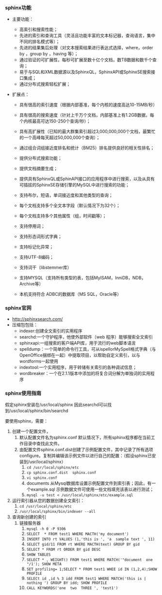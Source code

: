 ### sphinx功能

* 主要功能：

  * 高索引和搜索性能；
  * 先进的索引和查询工具（灵活且功能丰富的文本标记器，查询语言，集中不同的排名模式等）；
  * 先进的结果集后处理（对文本搜索结果进行表达式选择，where，order by ，group by ，having 等）；
  * 通过验证的可扩展性，每秒可扩展至数十亿个文档，数TB数据和数千个查询；
  * 易于与SQL和XML数据源以及SphinxQL，SphinxAPI或SphinxSE搜索接口集成；
  * 通过分布式搜索轻松扩展；

* 扩展点：

  * 具有很高的索引速度（根据内部基准，每个内核的速度高达10-15MB/秒）

  * 具有很高的搜索速度（针对上千万个文档，内部基准上有1.2GB数据，每个内核最高可达150-250个查询/秒）；

  * 具有高扩展性（已知的最大群集索引超过3,000,000,000个文档，最繁忙的一个高峰每天超过50,000,000个查询）；

  * 通过组合词组接近度排名和统计（BM25）排名提供良好的相关性排名；

  * 提供分布式搜索功能；

  * 提供文档摘要生成；

  * 提供具有SphinxQL或SphinAPI接口的应用程序中进行搜索，以及从具有可插拔的SphinxSE存储引擎的MySQL中进行搜索的功能；

  * 支持布尔，短语，单词接近度和其他类型的查询；

  * 每个文档支持多个全文本字段（默认情况下为32个）；

  * 每个文档支持多个其他属性（组，时间戳等）；

  * 支持停用词；

  * 支持形态词形式字典；

  * 支持标记化异常；

  * 支持UTF-8编码；

  * 支持词干（libstemmer库）

    [libstemmer库]: http://sphinxsearch.com/wiki/doku.php?id=charset_tables

  * 支持MYSQL（支持所有类型的表，包括MyISAM，InniDB，NDB，Archive等）

  * 本机支持符合 ADBC的数据库（MS  SQL，Oracle等）

### sphinx官网

* http://sphinxsearch.com/
* 压缩包包括：
  * indexer:创建全文索引的实用程序
  * searchd:一个守护程序，他使外部软件（web 程序）能够搜索全文索引
  * sphinxapi:一组搜索的客户端API库，用于流行的web脚本语言
  * spelldump：一个简单的命令行工具，可从ispellorMySpell格式字典（与OpenOffice捆绑在一起）中提取项目，以帮助自定义索引，以与wordforms一起使用
  * indextool:一个实用程序，用于转储有关索引的各种调试信息；
  * wordbreaker：一个在2.1.1版本中添加的将复合词分解为单独词的实用程序

### sphinx使用指南

假定sphinx安装在/usr/local/sphinx 因此searchd可以找到/usr/local/sphinx/bin/searchd

要使用sphinx，需要：

1. 创建一个配置文件，
   1. 默认配置文件名为sphinx.conf 默认情况下，所有sphinx程序都在当前工作目录中查找此文件。
   2. 由配置文件sphinx.conf.dist创建了示例配置文件，其中记录了所有选项configure。复制并编辑该示例文件以进行自己的配置：（假设sphinx已安装到/usr/local/sphinx）
      1. `cd /usr/local/sphinx/etc`
      2. `cp sphinx.conf.dist  sphinx.conf`
      3. `vi sphinx.conf`
      4. documents 从Mysql数据库设置示例配置文件到索引表；因此，有一个example.sql  示例数据文件可使用一些文档填充该表以进行测试；
      5. `mysql -u test < /usr/local/sphinx/etc/example.sql`
2. 运行索引器从您的数据创建全文索引：
   1. `cd /usr/local/sphinx/etc`
   2. `/usr/local/sphinx/bin/indexer --all`
3. 查询新创建的索引
   1. 链接服务器
      1. `mysql -h 0 -P 9306`
      2. `SELECT  * FROM test1 WHERE MACTH('my document')`
      3. `INSERT INTO rt VALUES (1,'this is ', 'a  sample text ', 11)`
      4. `SELECT gid/11 FROM rt WHERE MACTH(text) GROUP BY gid`
      5. `SELECT * FROM rt ORDER BY gid DESC`
      6. `SHOW TABLES`
      7. `SELECT * , WEIGHT() FROM test1 WHERE MATCH('"document  one "/1'); SHOW META` 
      8. `SET profiling= 1;SELECT * FROM test1 WHEE id IN (1,2,4);SHOW PROFILE`
      9. `SELECt id ,id % 3 idd FROM test1 WHERE MATCH('this is | nothing ') GROUP BY idd; SHOW PROFILE`
      10. `CALL KEYWORDS('one  two  THREE ', 'test1')`

